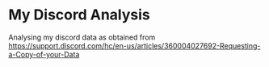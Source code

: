 # My Discord Analysis

Analysing my discord data as obtained from https://support.discord.com/hc/en-us/articles/360004027692-Requesting-a-Copy-of-your-Data
